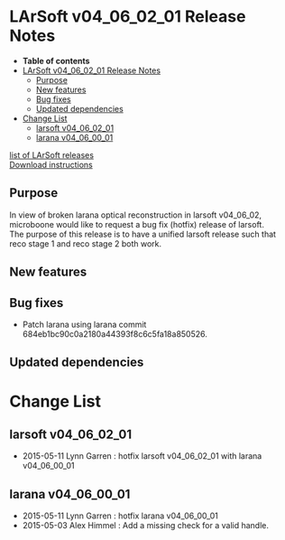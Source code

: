 LArSoft v04\_06\_02\_01 Release Notes
=============================================================================

-   **Table of contents**
-   [LArSoft v04\_06\_02\_01 Release Notes](#LArSoft-v04_06_02_01-Release-Notes)
    -   [Purpose](#Purpose)
    -   [New features](#New-features)
    -   [Bug fixes](#Bug-fixes)
    -   [Updated dependencies](#Updated-dependencies)
-   [Change List](#Change-List)
    -   [larsoft v04\_06\_02\_01](#larsoft-v04_06_02_01)
    -   [larana v04\_06\_00\_01](#larana-v04_06_00_01)

[list of LArSoft releases](LArSoft_release_list)\
[Download instructions](http://scisoft.fnal.gov/scisoft/bundles/larsoft/v04_06_02_01/larsoft-v04_06_02_01.html)

Purpose
--------------------

In view of broken larana optical reconstruction in larsoft v04\_06\_02, \
microboone would like to request a bug fix (hotfix) release of larsoft. \
The purpose of this release is to have a unified larsoft release such that \
reco stage 1 and reco stage 2 both work.

New features
------------------------------

Bug fixes
------------------------

-   Patch larana using larana commit 684eb1bc90c0a2180a44393f8c6c5fa18a850526.

Updated dependencies
----------------------------------------------

Change List
============================

larsoft v04\_06\_02\_01
-------------------------------------------------

-   2015-05-11 Lynn Garren : hotfix larsoft v04\_06\_02\_01 with larana v04\_06\_00\_01

larana v04\_06\_00\_01
-----------------------------------------------

-   2015-05-11 Lynn Garren : hotfix larana v04\_06\_00\_01
-   2015-05-03 Alex Himmel : Add a missing check for a valid handle.
